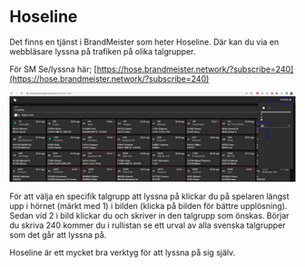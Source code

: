 # Hoseline

Det finns en tjänst i BrandMeister som heter Hoseline. Där kan du via en webbläsare lyssna på trafiken på olika talgrupper.&#x20;

För SM Se/lyssna här; [https://hose.brandmeister.network/?subscribe=240](https://hose.brandmeister.network/?subscribe=240)

&#x20;<img src="../.gitbook/assets/hoseline.PNG" alt="" data-size="original">

För att välja en specifik talgrupp att lyssna på klickar du på spelaren längst upp i hörnet (märkt med 1) i bilden (klicka på bilden för bättre upplösning). Sedan vid 2 i bild klickar du och skriver in den talgrupp som önskas. Börjar du skriva 240 kommer du i rullistan se ett urval av alla svenska talgrupper som det går att lyssna på.

Hoseline är ett mycket bra verktyg för att lyssna på sig själv. &#x20;
